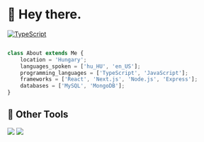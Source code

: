 # 👋 Hey there.

[![TypeScript](https://badges.frapsoft.com/typescript/love/typescript.png?v=101)](https://github.com/ellerbrock/typescript-badges/)

```TypeScript

class About extends Me {
    location = 'Hungary';
    languages_spoken = ['hu_HU', 'en_US'];
    programming_languages = ['TypeScript', 'JavaScript'];
    frameworks = ['React', 'Next.js', 'Node.js', 'Express'];
    databases = ['MySQL', 'MongoDB'];
}

```


## 🔧 Other Tools

![](https://img.shields.io/badge/OS-Linux-informational?style=flat&logo=linux&logoColor=white&color=FCC624) ![](https://img.shields.io/badge/Editor-VS_Code-informational?style=flat&logo=visual-studio-code&logoColor=white&color=007ACC)

</a>
